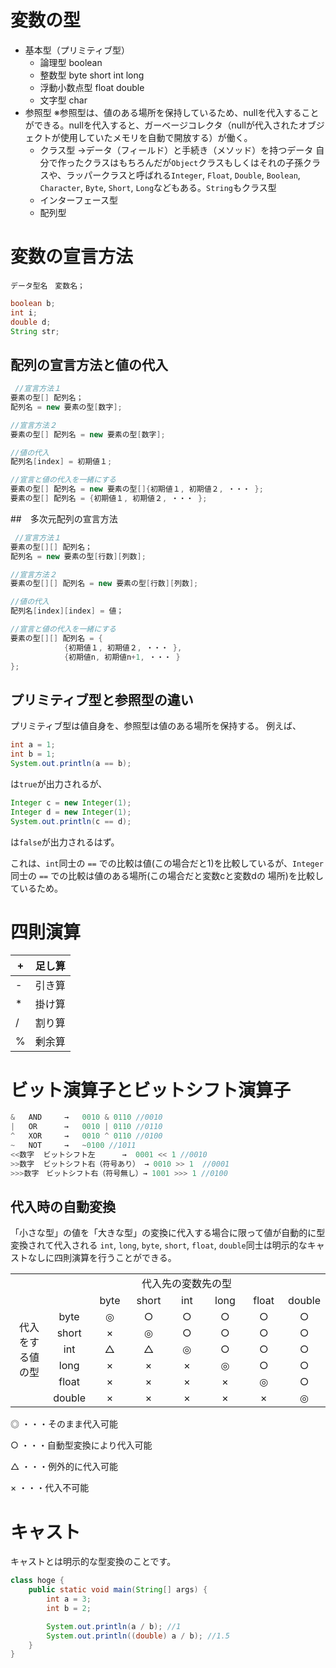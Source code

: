 # 変数の型

- 基本型（プリミティブ型）
    - 論理型
    boolean
    - 整数型
    byte
    short
    int
    long
    - 浮動小数点型
    float
    double
    - 文字型
    char
- 参照型
※参照型は、値のある場所を保持しているため、nullを代入することができる。nullを代入すると、ガーベージコレクタ（nullが代入されたオブジェクトが使用していたメモリを自動で開放する）が働く。
    - クラス型 →データ（フィールド）と手続き（メソッド）を持つデータ
    自分で作ったクラスはもちろんだが`Object`クラスもしくはそれの子孫クラスや、ラッパークラスと呼ばれる`Integer`, `Float`, `Double`, `Boolean`, `Character`, `Byte`, `Short`, `Long`などもある。`String`もクラス型
    - インターフェース型
    - 配列型

# 変数の宣言方法

`データ型名　変数名；`

 ```java
boolean b;
int i;
double d;
String str;
 ```

## 配列の宣言方法と値の代入

```java
 //宣言方法１
要素の型[] 配列名；
配列名 = new 要素の型[数字];

//宣言方法２
要素の型[] 配列名 = new 要素の型[数字];

//値の代入
配列名[index] = 初期値１; 

//宣言と値の代入を一緒にする
要素の型[] 配列名 = new 要素の型[]{初期値１, 初期値２, ・・・ };
要素の型[] 配列名 = {初期値１, 初期値２, ・・・ };

```
##　多次元配列の宣言方法

```java
 //宣言方法１
要素の型[][] 配列名；
配列名 = new 要素の型[行数][列数];

//宣言方法２
要素の型[][] 配列名 = new 要素の型[行数][列数];

//値の代入
配列名[index][index] = 値；

//宣言と値の代入を一緒にする
要素の型[][] 配列名 = {
            {初期値１, 初期値２, ・・・ },
            {初期値n, 初期値n+1, ・・・ }
};

```

## プリミティブ型と参照型の違い
プリミティブ型は値自身を、参照型は値のある場所を保持する。
例えば、

```java
int a = 1;
int b = 1;
System.out.println(a == b);
```

は`true`が出力されるが、

```java
Integer c = new Integer(1);
Integer d = new Integer(1);
System.out.println(c == d);
```

は`false`が出力されるはず。

これは、`int`同士の `==` での比較は値(この場合だと1)を比較しているが、`Integer`同士の `==` での比較は値のある場所(この場合だと変数cと変数dの
場所)を比較しているため。

# 四則演算
|+|足し算|
----|---- 
|-|引き算|
|*|掛け算|
|/|割り算|
|%|剰余算|

# ビット演算子とビットシフト演算子
```java
&   AND     →   0010 & 0110 //0010
|   OR 　　　→   0010 | 0110 //0110
^   XOR     →   0010 ^ 0110 //0100
~   NOT     →   ~0100 //1011
<<数字  ビットシフト左      →  0001 << 1 //0010
>>数字  ビットシフト右（符号あり） → 0010 >> 1  //0001
>>>数字　ビットシフト右（符号無し）→ 1001 >>> 1 //0100
```

## 代入時の自動変換
「小さな型」の値を「大きな型」の変換に代入する場合に限って値が自動的に型変換されて代入される
`int`, `long`, `byte`, `short`, `float`, `double`同士は明示的なキャストなしに四則演算を行うことができる。
<table style="border-collapse: collapse; width: 100%;">
<tbody>
<tr>
<td style="width: 12.5%; text-align: center;"></td>
<td style="width: 12.5%; text-align: center;" colspan="7">代入先の変数先の型</td>
</tr>
<tr>
<td style="width: 12.5%; text-align: center;" rowspan="7">代入をする値の型</td>
<td style="width: 12.5%; text-align: center;"></td>
<td style="width: 12.5%; text-align: center;">byte</td>
<td style="width: 12.5%; text-align: center;">short</td>
<td style="width: 12.5%; text-align: center;">int</td>
<td style="width: 12.5%; text-align: center;">long</td>
<td style="width: 12.5%; text-align: center;">float</td>
<td style="width: 12.5%; text-align: center;">double</td>
</tr>
<tr>
<td style="width: 12.5%; text-align: center;">byte</td>
<td style="width: 12.5%; text-align: center;">◎</td>
<td style="width: 12.5%; text-align: center;">○</td>
<td style="width: 12.5%; text-align: center;">○</td>
<td style="width: 12.5%; text-align: center;">○</td>
<td style="width: 12.5%; text-align: center;">○</td>
<td style="width: 12.5%; text-align: center;">○</td>
</tr>
<tr>
<td style="width: 12.5%; text-align: center;">short</td>
<td style="width: 12.5%; text-align: center;">×</td>
<td style="width: 12.5%; text-align: center;">◎</td>
<td style="width: 12.5%; text-align: center;">○</td>
<td style="width: 12.5%; text-align: center;">○</td>
<td style="width: 12.5%; text-align: center;">○</td>
<td style="width: 12.5%; text-align: center;">○</td>
</tr>
<tr>
<td style="width: 12.5%; text-align: center;">int</td>
<td style="width: 12.5%; text-align: center;">△</td>
<td style="width: 12.5%; text-align: center;">△</td>
<td style="width: 12.5%; text-align: center;">◎</td>
<td style="width: 12.5%; text-align: center;">○</td>
<td style="width: 12.5%; text-align: center;">○</td>
<td style="width: 12.5%; text-align: center;">○</td>
</tr>
<tr>
<td style="width: 12.5%; text-align: center;">long</td>
<td style="width: 12.5%; text-align: center;">×</td>
<td style="width: 12.5%; text-align: center;">×</td>
<td style="width: 12.5%; text-align: center;">×</td>
<td style="width: 12.5%; text-align: center;">◎</td>
<td style="width: 12.5%; text-align: center;">○</td>
<td style="width: 12.5%; text-align: center;">○</td>
</tr>
<tr>
<td style="width: 12.5%; text-align: center;">float</td>
<td style="width: 12.5%; text-align: center;">×</td>
<td style="width: 12.5%; text-align: center;">×</td>
<td style="width: 12.5%; text-align: center;">×</td>
<td style="width: 12.5%; text-align: center;">×</td>
<td style="width: 12.5%; text-align: center;">◎</td>
<td style="width: 12.5%; text-align: center;">○</td>
</tr>
<tr>
<td style="width: 12.5%; text-align: center;">double</td>
<td style="width: 12.5%; text-align: center;">×</td>
<td style="width: 12.5%; text-align: center;">×</td>
<td style="width: 12.5%; text-align: center;">×</td>
<td style="width: 12.5%; text-align: center;">×</td>
<td style="width: 12.5%; text-align: center;">×</td>
<td style="width: 12.5%; text-align: center;">◎</td>
</tr>
</tbody>
</table>

◎ ・・・そのまま代入可能

○ ・・・自動型変換により代入可能

△ ・・・例外的に代入可能

× ・・・代入不可能  

# キャスト
キャストとは明示的な型変換のことです。
```java
class hoge {
    public static void main(String[] args) {
        int a = 3;
        int b = 2;

        System.out.println(a / b); //1
        System.out.println((double) a / b); //1.5
    }
}
```